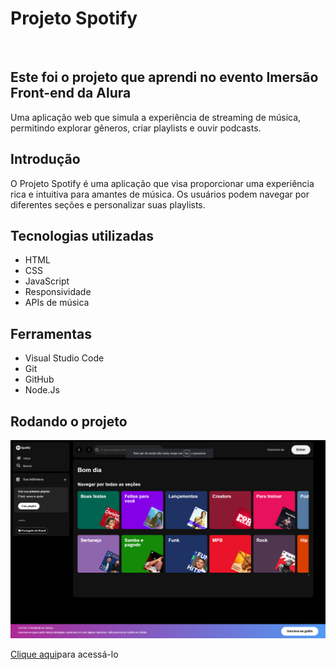 <h1> Projeto Spotify </h1>
<br>

<h2> Este foi o projeto que aprendi no evento Imersão Front-end da Alura </h2>
<p> Uma aplicação web que simula a experiência de streaming de música, permitindo explorar gêneros, criar playlists e ouvir podcasts. </p>

<h2> Introdução </h2>

O Projeto Spotify é uma aplicação que visa proporcionar uma experiência rica e intuitiva para amantes de música. Os usuários podem navegar por diferentes seções e personalizar suas playlists.

## Tecnologias utilizadas
* HTML
* CSS
* JavaScript
* Responsividade
* APIs de música 

## Ferramentas
* Visual Studio Code
* Git
* GitHub
* Node.Js


## Rodando o projeto
<img src="src/assets/spotify.png" alt="Spotify width:300px; height:auto;">
<p><a href="https://daniel-pantoja.github.io/spotify/" target="_blank">Clique aqui</a>para acessá-lo</p>
